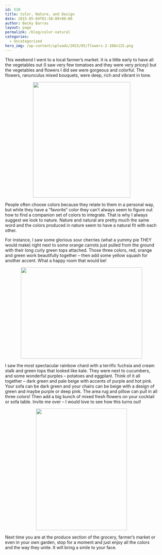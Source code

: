 ```yaml
---
id: 510
title: Color, Nature, and Design
date: 2015-05-04T01:58:09+00:00
author: Becky Barras
layout: page
permalink: /blog/color-natural
categories:
  - Uncategorized
hero_img: /wp-content/uploads/2015/05/flowers-2-188x125.png
---
```

This weekend I went to a local farmer’s market. It is a little early to have all the vegetables out (I saw very few tomatoes and they were very pricey) but the vegetables and flowers I did see were gorgeous and colorful. The flowers, ranunculus mixed bouquets, were deep, rich and vibrant in tone.

<img id="BLOGGER_PHOTO_ID_5501291372731293826" style="text-align: center; margin: 0px auto 10px; width: 321px; display: block; height: 380px;" src="http://3.bp.blogspot.com/_GUDhL4UfX4c/TFiDWz2R4II/AAAAAAAAAow/y7K8-GrtKOk/s400/flowers+2.png" alt="" border="0" />

People often choose colors because they relate to them in a personal way, but while they have a “favorite” color they can’t always seem to figure out how to find a companion set of colors to integrate. That is why I always suggest we look to nature. Nature and natural are pretty much the same word and the colors produced in nature seem to have a natural fit with each other.

For instance, I saw some glorious sour cherries (what a yummy pie THEY would make) right next to some orange carrots just pulled from the ground with their long curly green tops attached. Those three colors, red, orange and green work beautifully together – then add some yellow squash for another accent. What a happy room that would be!

<img id="BLOGGER_PHOTO_ID_5501275922529113538" style="text-align: center; margin: 0px auto 10px; width: 400px; display: block; height: 300px;" src="http://1.bp.blogspot.com/_GUDhL4UfX4c/TFh1TfXB1cI/AAAAAAAAAoY/AF1VAdSziqk/s400/cherries.jpg" alt="" border="0" />

I saw the most spectacular rainbow chard with a terrific fuchsia and cream stalk and green tops that looked like kale. They were next to cucumbers, and some wonderful purples – potatoes and eggplant. Think of it all together – dark green and pale beige with accents of purple and hot pink. Your sofa can be dark green and your chairs can be beige with a design of green and maybe purple or deep pink. The area rug and pillow can pull in all three colors! Then add a big bunch of mixed fresh flowers on your cocktail or sofa table. Invite me over – I would love to see how this turns out!

<img id="BLOGGER_PHOTO_ID_5501654252800816626" style="text-align: center; margin: 0px auto 10px; width: 300px; display: block; height: 400px;" src="http://1.bp.blogspot.com/_GUDhL4UfX4c/TFnNZNc1tfI/AAAAAAAAAo4/UPX6kx5pf8g/s400/kale+cards.jpg" alt="" border="0" />

Next time you are at the produce section of the grocery, farmer’s market or even in your own garden, stop for a moment and just enjoy all the colors and the way they unite. It will bring a smile to your face.
